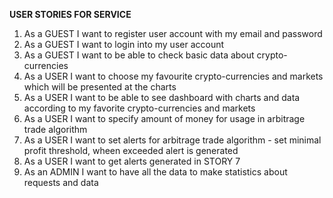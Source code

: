 **USER STORIES FOR SERVICE**

1. As a GUEST I want to register user account with my email and password
2. As a GUEST I want to login into my user account
3. As a GUEST I want to be able to check basic data about crypto-currencies
4. As a USER I want to choose my favourite crypto-currencies and markets which will be presented at the charts
5. As a USER I want to be able to see dashboard with charts and data according to my favorite crypto-currencies and markets 
6. As a USER I want to specify amount of money for usage in arbitrage trade algorithm
7. As a USER I want to set alerts for arbitrage trade algorithm - set minimal profit threshold, wheen exceeded alert is generated 
8. As a USER I want to get alerts generated in STORY 7
9. As an ADMIN I want to have all the data to make statistics about requests and data
